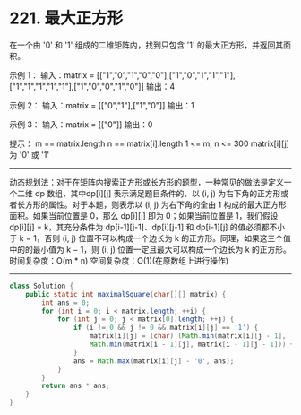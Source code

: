 # 221. 最大正方形

在一个由 '0' 和 '1' 组成的二维矩阵内，找到只包含 '1' 的最大正方形，并返回其面积。

示例 1：
输入：matrix = [["1","0","1","0","0"],["1","0","1","1","1"],["1","1","1","1","1"],["1","0","0","1","0"]]
输出：4

示例 2：
输入：matrix = [["0","1"],["1","0"]]
输出：1

示例 3：
输入：matrix = [["0"]]
输出：0

提示：
m == matrix.length
n == matrix[i].length
1 <= m, n <= 300
matrix[i][j] 为 '0' 或 '1'

---

动态规划法：对于在矩阵内搜索正方形或长方形的题型，一种常见的做法是定义一个二维 dp 数组，其中dp[i][j] 表示满足题目条件的、以 (i, j) 为右下角的正方形或者长方形的属性。对于本题，则表示以 (i, j) 为右下角的全由 1 构成的最大正方形面积。如果当前位置是 0，那么 dp[i][j] 即为 0；如果当前位置是 1，我们假设 dp[i][j] = k，其充分条件为 dp[i-1][j-1]、dp[i][j-1] 和 dp[i-1][j] 的值必须都不小于 k − 1，否则 (i, j) 位置不可以构成一个边长为 k 的正方形。同理，如果这三个值中的的最小值为 k − 1，则 (i, j) 位置一定且最大可以构成一个边长为 k 的正方形。  
时间复杂度：O(m \* n) 空间复杂度：O(1)(在原数组上进行操作)  

---

```java
class Solution {
    public static int maximalSquare(char[][] matrix) {
        int ans = 0;
        for (int i = 0; i < matrix.length; ++i) {
            for (int j = 0; j < matrix[0].length; ++j) {
                if (i != 0 && j != 0 && matrix[i][j] == '1') {
                    matrix[i][j] = (char) (Math.min(matrix[i][j - 1],
                    Math.min(matrix[i - 1][j], matrix[i - 1][j - 1])) + 1);
                }
                ans = Math.max(matrix[i][j] - '0', ans);
            }
        }
        return ans * ans;
    }
}
```
